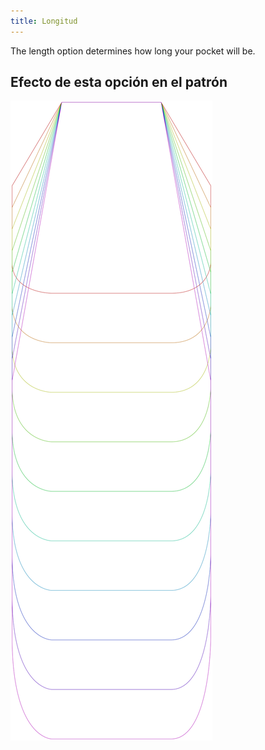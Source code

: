 ```yaml
---
title: Longitud
---
```


The length option determines how long your pocket will be.

## Efecto de esta opción en el patrón

![Esta imagen muestra el efecto de esta opción al superponer varias variantes que tienen un valor diferente para esta opción](lucy_length_sample.svg "Efecto de esta opción en el patrón")
